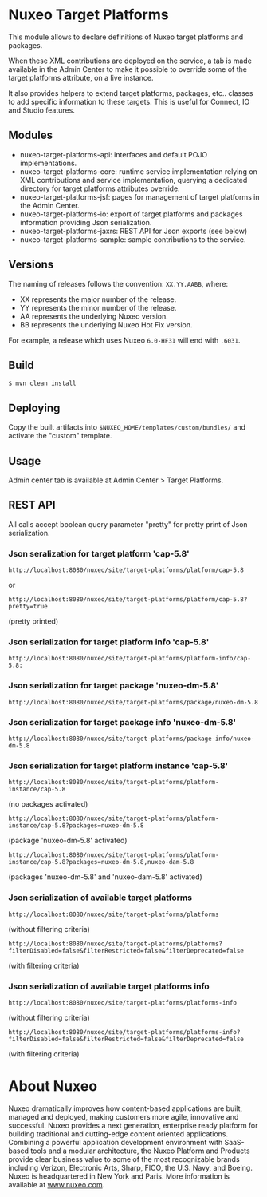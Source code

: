 # Nuxeo Target Platforms

This module allows to declare definitions of Nuxeo target platforms
and packages.

When these XML contributions are deployed on the service, a tab is
made available in the Admin Center to make it possible to override
some of the target platforms attribute, on a live instance.

It also provides helpers to extend target platforms, packages,
etc.. classes to add specific information to these targets. This is
useful for Connect, IO and Studio features.

## Modules

- nuxeo-target-platforms-api: interfaces and default POJO
  implementations.
- nuxeo-target-platforms-core: runtime service implementation relying
  on XML contributions and service implementation, querying a dedicated
  directory for target platforms attributes override.
- nuxeo-target-platforms-jsf: pages for management of target platforms
  in the Admin Center.
- nuxeo-target-platforms-io: export of target platforms and packages
  information providing Json serialization.
- nuxeo-target-platforms-jaxrs: REST API for Json exports (see below)
- nuxeo-target-platforms-sample: sample contributions to the service.

## Versions

The naming of releases follows the convention: `XX.YY.AABB`, where:
- XX represents the major number of the release.
- YY represents the minor number of the release.
- AA represents the underlying Nuxeo version.
- BB represents the underlying Nuxeo Hot Fix version.

For example, a release which uses Nuxeo `6.0-HF31` will end with `.6031`.

## Build

    $ mvn clean install

## Deploying

Copy the built artifacts into `$NUXEO_HOME/templates/custom/bundles/` and activate the "custom" template.

## Usage

Admin center tab is available at Admin Center > Target Platforms.

## REST API

All calls accept boolean query parameter "pretty" for pretty print of
Json serialization.

### Json seralization for target platform 'cap-5.8'

    http://localhost:8080/nuxeo/site/target-platforms/platform/cap-5.8

or

    http://localhost:8080/nuxeo/site/target-platforms/platform/cap-5.8?pretty=true

(pretty printed)

### Json serialization for target platform info 'cap-5.8'

    http://localhost:8080/nuxeo/site/target-platforms/platform-info/cap-5.8:

### Json serialization for target package 'nuxeo-dm-5.8'

    http://localhost:8080/nuxeo/site/target-platforms/package/nuxeo-dm-5.8

### Json serialization for target package info 'nuxeo-dm-5.8'

    http://localhost:8080/nuxeo/site/target-platforms/package-info/nuxeo-dm-5.8

### Json serialization for target platform instance 'cap-5.8'

    http://localhost:8080/nuxeo/site/target-platforms/platform-instance/cap-5.8

(no packages activated)

    http://localhost:8080/nuxeo/site/target-platforms/platform-instance/cap-5.8?packages=nuxeo-dm-5.8

(package 'nuxeo-dm-5.8' activated)

    http://localhost:8080/nuxeo/site/target-platforms/platform-instance/cap-5.8?packages=nuxeo-dm-5.8,nuxeo-dam-5.8

(packages 'nuxeo-dm-5.8' and 'nuxeo-dam-5.8' activated)

### Json serialization of available target platforms

    http://localhost:8080/nuxeo/site/target-platforms/platforms

 (without filtering criteria)

    http://localhost:8080/nuxeo/site/target-platforms/platforms?filterDisabled=false&filterRestricted=false&filterDeprecated=false

 (with filtering criteria)

### Json serialization of available target platforms info

    http://localhost:8080/nuxeo/site/target-platforms/platforms-info

 (without filtering criteria)

    http://localhost:8080/nuxeo/site/target-platforms/platforms-info?filterDisabled=false&filterRestricted=false&filterDeprecated=false

 (with filtering criteria)

# About Nuxeo

Nuxeo dramatically improves how content-based applications are built, managed and deployed, making customers more agile, innovative and successful. Nuxeo provides a next generation, enterprise ready platform for building traditional and cutting-edge content oriented applications. Combining a powerful application development environment with SaaS-based tools and a modular architecture, the Nuxeo Platform and Products provide clear business value to some of the most recognizable brands including Verizon, Electronic Arts, Sharp, FICO, the U.S. Navy, and Boeing. Nuxeo is headquartered in New York and Paris. More information is available at www.nuxeo.com.
